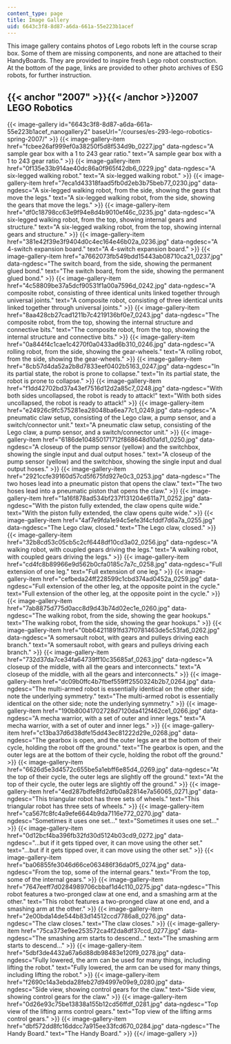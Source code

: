 ```yaml
---
content_type: page
title: Image Gallery
uid: 6643c3f8-8d87-a6da-661a-55e223b1acef
---
```


This image gallery contains photos of Lego robots left in the course scrap box. Some of them are missing components, and none are attached to their HandyBoards. They are provided to inspire fresh Lego robot construction. At the bottom of the page, links are provided to other photo archives of ESG robots, for further instruction.

{{< anchor "2007" >}}{{< /anchor >}}2007 LEGO Robotics
------------------------------------------------------
{{< image-gallery id="6643c3f8-8d87-a6da-661a-55e223b1acef_nanogallery2" baseUrl="/courses/es-293-lego-robotics-spring-2007/" >}}
{{< image-gallery-item href="fcbee26af999ef0a38250f5d8f534d9b_0227.jpg" data-ngdesc="A sample gear box with a 1 to 243 gear ratio." text="A sample gear box with a 1 to 243 gear ratio." >}}
{{< image-gallery-item href="0f135e33b914ae40dc86a0f965f42db6_0229.jpg" data-ngdesc="A six-legged walking robot." text="A six-legged walking robot." >}}
{{< image-gallery-item href="7eca1d43318faad5fb0d2eb3b75beb77_0230.jpg" data-ngdesc="A six-legged walking robot, from the side, showing the gears that move the legs." text="A six-legged walking robot, from the side, showing the gears that move the legs." >}}
{{< image-gallery-item href="df0c18798cc63e9f94e8d4b9010ef46c_0235.jpg" data-ngdesc="A six-legged walking robot, from the top, showing internal gears and structure." text="A six-legged walking robot, from the top, showing internal gears and structure." >}}
{{< image-gallery-item href="381e42f39e3f9404d0c4ec164e46b02a_0236.jpg" data-ngdesc="A 4-switch expansion board." text="A 4-switch expansion board." >}}
{{< image-gallery-item href="a7662073fb549bdd15443ab08710ca21_0237.jpg" data-ngdesc="The switch board, from the side, showing the permanent glued bond." text="The switch board, from the side, showing the permanent glued bond." >}}
{{< image-gallery-item href="4c58809be37a5dcf90531f1a00a7596d_0242.jpg" data-ngdesc="A composite robot, consisting of three identical units linked together through universal joints." text="A composite robot, consisting of three identical units linked together through universal joints." >}}
{{< image-gallery-item href="8aa428cb27cad1211b7c4219136bf0e7_0243.jpg" data-ngdesc="The composite robot, from the top, showing the internal structure and connective bits." text="The composite robot, from the top, showing the internal structure and connective bits." >}}
{{< image-gallery-item href="0a844f4c1cae1c4270f0a0433ad6b310_0246.jpg" data-ngdesc="A rolling robot, from the side, showing the gear-wheels." text="A rolling robot, from the side, showing the gear-wheels." >}}
{{< image-gallery-item href="8cb57d4da52a2b8d7833eef0402b5163_0247.jpg" data-ngdesc="In its partial state, the robot is prone to collapse." text="In its partial state, the robot is prone to collapse." >}}
{{< image-gallery-item href="f1dd42702bd37a43ef7516d12d2a85c7_0248.jpg" data-ngdesc="With both sides uncollapsed, the robot is ready to attack!" text="With both sides uncollapsed, the robot is ready to attack!" >}}
{{< image-gallery-item href="e24926c9fc575281ea28048ba6ea77c1_0249.jpg" data-ngdesc="A pneumatic claw setup, consisting of the Lego claw, a pump sensor, and a switch/connector unit." text="A pneumatic claw setup, consisting of the Lego claw, a pump sensor, and a switch/connector unit." >}}
{{< image-gallery-item href="6186de104850171712f868648d10afd1_0250.jpg" data-ngdesc="A closeup of the pump sensor (yellow) and the switchbox, showing the single input and dual output hoses." text="A closeup of the pump sensor (yellow) and the switchbox, showing the single input and dual output hoses." >}}
{{< image-gallery-item href="2921ccfe39160d57cd5f675fd927e0c3_0253.jpg" data-ngdesc="The two hoses lead into a pneumatic piston that opens the claw." text="The two hoses lead into a pneumatic piston that opens the claw." >}}
{{< image-gallery-item href="1a16f878ad534bf237f131204e611a71_0252.jpg" data-ngdesc="With the piston fully extended, the claw opens quite wide." text="With the piston fully extended, the claw opens quite wide." >}}
{{< image-gallery-item href="4af7e9fda1e94c5efe3f4cfddf7d6a7a_0255.jpg" data-ngdesc="The Lego claw, closed." text="The Lego claw, closed." >}}
{{< image-gallery-item href="32b8cd53c05cb5c2cf6448df10cd3a02_0256.jpg" data-ngdesc="A walking robot, with coupled gears driving the legs." text="A walking robot, with coupled gears driving the legs." >}}
{{< image-gallery-item href="cd4fc8b89966e9d562b0cfa0185c7a7c_0258.jpg" data-ngdesc="Full extension of one leg." text="Full extension of one leg." >}}
{{< image-gallery-item href="cefbeda24ff228599c1cbd374ad0452a_0259.jpg" data-ngdesc="Full extension of the other leg, at the opposite point in the cycle." text="Full extension of the other leg, at the opposite point in the cycle." >}}
{{< image-gallery-item href="7ab8875d775d0acc8d9d43b74d02ec1e_0260.jpg" data-ngdesc="The walking robot, from the side, showing the gear hookups." text="The walking robot, from the side, showing the gear hookups." >}}
{{< image-gallery-item href="0bb64211891fd37f0781463de5c53fa6_0262.jpg" data-ngdesc="A somersault robot, with gears and pulleys driving each branch." text="A somersault robot, with gears and pulleys driving each branch." >}}
{{< image-gallery-item href="732d37da7ce34fa64739ff10c35685af_0263.jpg" data-ngdesc="A closeup of the middle, with all the gears and interconnects." text="A closeup of the middle, with all the gears and interconnects." >}}
{{< image-gallery-item href="dc09b0ffc4b7fbef559ff2550324b2b7_0264.jpg" data-ngdesc="The multi-armed robot is essentially identical on the other side; note the underlying symmetry." text="The multi-armed robot is essentially identical on the other side; note the underlying symmetry." >}}
{{< image-gallery-item href="190b80041702728d7120da412f462ce1_0266.jpg" data-ngdesc="A mecha warrior, with a set of outer and inner legs." text="A mecha warrior, with a set of outer and inner legs." >}}
{{< image-gallery-item href="c13ba37d6d38dfe15dd43ec81222d29e_0268.jpg" data-ngdesc="The gearbox is open, and the outer legs are at the bottom of their cycle, holding the robot off the ground." text="The gearbox is open, and the outer legs are at the bottom of their cycle, holding the robot off the ground." >}}
{{< image-gallery-item href="6626d5e3d4572c655be5a1ebff6e85d4_0269.jpg" data-ngdesc="At the top of their cycle, the outer legs are slightly off the ground." text="At the top of their cycle, the outer legs are slightly off the ground." >}}
{{< image-gallery-item href="4ed287bdfe8fd2dfb0a82814e7a56065_0271.jpg" data-ngdesc="This triangular robot has three sets of wheels." text="This triangular robot has three sets of wheels." >}}
{{< image-gallery-item href="ca567fc8fc4a9efe6644b9da7116e772_0270.jpg" data-ngdesc="Sometimes it uses one set..." text="Sometimes it uses one set..." >}}
{{< image-gallery-item href="0d12bcf4ba396fb32fd30d5124b03cd9_0272.jpg" data-ngdesc="...but if it gets tipped over, it can move using the other set." text="...but if it gets tipped over, it can move using the other set." >}}
{{< image-gallery-item href="ba06855fe3046d66ce063486f36da0f5_0274.jpg" data-ngdesc="From the top, some of the internal gears." text="From the top, some of the internal gears." >}}
{{< image-gallery-item href="7647eeff7d0284989706cbbaf1d4c110_0275.jpg" data-ngdesc="This robot features a two-pronged claw at one end, and a smashing arm at the other." text="This robot features a two-pronged claw at one end, and a smashing arm at the other." >}}
{{< image-gallery-item href="2e00bda14de544b83d14512ccd7786a8_0276.jpg" data-ngdesc="The claw closes." text="The claw closes." >}}
{{< image-gallery-item href="75ca373e9ee253572ca4f2da8df37ccd_0277.jpg" data-ngdesc="The smashing arm starts to descend..." text="The smashing arm starts to descend..." >}}
{{< image-gallery-item href="5dbf3de4432a67a6d88db98483e120f9_0278.jpg" data-ngdesc="Fully lowered, the arm can be used for many things, including lifting the robot." text="Fully lowered, the arm can be used for many things, including lifting the robot." >}}
{{< image-gallery-item href="f2690c14a3ebda28feb27d94997e09e9_0280.jpg" data-ngdesc="Side view, showing control gears for the claw." text="Side view, showing control gears for the claw." >}}
{{< image-gallery-item href="0d26e93c75be13838a155b12cd56ffdf_0281.jpg" data-ngdesc="Top view of the lifting arms control gears." text="Top view of the lifting arms control gears." >}}
{{< image-gallery-item href="dbf572dd8fc16ddcc7a915ee33fcd670_0284.jpg" data-ngdesc="The Handy Board." text="The Handy Board." >}}
{{</ image-gallery >}}